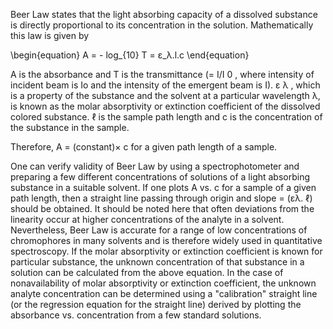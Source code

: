 Beer Law states that the light absorbing capacity of a dissolved substance is directly proportional to its concentration in the solution. Mathematically this law is given by

\begin{equation} A = - log_{10} T = ε_λ.l.c \end{equation}

A is the absorbance and T is the transmittance (= I/I 0 , where intensity of incident beam is Io and the intensity of the emergent beam is I). ε λ , which is a property of the substance and the solvent at a particular wavelength λ, is known as the molar absorptivity or extinction coefficient of the dissolved colored substance. ℓ is the sample path length and c is the concentration of the substance in the sample.

Therefore, A = (constant)× c for a given path length of a sample.

One can verify validity of Beer Law by using a spectrophotometer and preparing a few different concentrations of solutions of a light absorbing substance in a suitable solvent. If one plots A vs. c for a sample of a given path length, then a straight line passing through origin and slope = (ελ. ℓ) should be obtained. It should be noted here that often deviations from the linearity occur at higher concentrations of the analyte in a solvent. Nevertheless, Beer Law is accurate for a range of low concentrations of chromophores in many solvents and is therefore widely used in quantitative spectroscopy. If the molar absorptivity or extinction coefficient is known for particular substance, the unknown concentration of that substance in a solution can be calculated from the above equation. In the case of nonavailability of molar absorptivity or extinction coefficient, the unknown analyte concentration can be determined using a "calibration" straight line (or the regression equation for the straight line) derived by plotting the absorbance vs. concentration from a few standard solutions.

